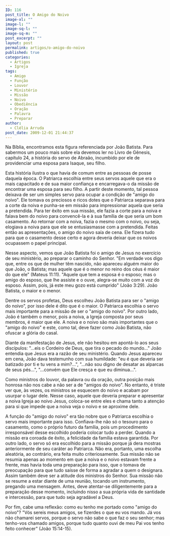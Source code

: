 ```yaml
---
ID: 116
post_title: O Amigo do Noivo
image-xl: ""
image-l: ""
image-sq-l: ""
image-sq-m: ""
post_excerpt: ""
layout: post
permalink: artigos/o-amigo-do-noivo
published: true
categories:
  - Artigos
  - Igreja
tags:
  - Amigo
  - Função
  - Louvor
  - Ministério
  - Missão
  - Noivo
  - Obediência
  - Oração
  - Palavra
  - Preparar
author:
  - Clélia Arruda
post_date: 2009-12-01 21:44:37
---
```

Na Bíblia, encontramos esta figura referenciada por João Batista. Para sabermos um pouco mais sobre ela devemos ler no Livro de Gênesis, capítulo 24, a história do servo de Abraão, incumbido por ele de providenciar uma esposa para Isaque, seu filho.

Esta história ilustra o que havia de comum entre as pessoas de posse daquela época. O Patriarca escolhia entre seus servos aquele que era o mais capacitado e de sua maior confiança e encarregava-o da missão de encontrar uma esposa para seu filho. A partir deste momento, tal pessoa deixava de ser um simples servo para ocupar a condição de "amigo do noivo". Ele tomava os preciosos e ricos dotes que o Patriarca separava para a corte da noiva e punha-se em missão para impressionar aquela que seria a pretendida. Para ter êxito em sua missão, ele fazia a corte para a noiva e falava bem do noivo para convencê-la e à sua família de que seria um bom casamento. Ao retornar com a noiva, fazia o mesmo com o noivo, ou seja, elogiava a noiva para que ele se entusiasmasse com a pretendida. Feitas então as apresentações, o amigo do noivo saía de cena. Ele fizera tudo para que o casamento desse certo e agora deveria deixar que os noivos ocupassem o papel principal.

Nesse aspecto, vemos que João Batista foi o amigo de Jesus no exercício de seu ministério, ao preparar o caminho do Senhor. "Em verdade vos digo que, entre os que de mulher têm nascido, não apareceu alguém maior do que João, o Batista; mas aquele que é o menor no reino dos céus é maior do que ele" (Mateus 11:11). "Aquele que tem a esposa é o esposo; mas o amigo do esposo, que lhe assiste e o ouve, alegra-se muito com a voz do esposo. Assim, pois, já este meu gozo está cumprido" (João 3:29). João Batista, o maior e o menor.

Dentre os servos profetas, Deus escolheu João Batista para ser o "amigo do noivo", por isso dele é dito que é o maior. O Patriarca escolhia o servo mais importante para a missão de ser o "amigo do noivo". Por outro lado, João é também o menor, pois a noiva, a Igreja composta por seus membros, é maior que ele. A noiva e o noivo são mais importantes que o "amigo do noivo" e este, como tal, deve fazer como João Batista, não ofuscar a glória do casal.

Diante da manifestação de Jesus, ele não hesitou em apontá-lo aos seus discípulos: "...eis o Cordeiro de Deus, que tira o pecado do mundo..." João entendia que Jesus era a razão de seu ministério. Quando Jesus apareceu em cena, João dava testemunho com sua humildade: "eu é que deveria ser batizado por ti e tu vens a mim?...", "...não sou digno de desatar as alparcas de seus pés...", "...convém que Ele cresça e que eu diminua...".

Como ministros do louvor, da palavra ou da oração, outra posição mais honrosa não nos cabe a não ser a de "amigos do noivo". No entanto, é triste ver que, às vezes, os ministros se esquecem do noivo e acabam por usurpar o lugar dele. Nesse caso, aquele que deveria preparar e apresentar a noiva Igreja ao noivo Jesus, coloca-se entre eles e chama tanto a atenção para si que impede que a noiva veja o noivo e se aproxime dele.

A função do "amigo do noivo" era tão nobre que o Patriarca escolhia o servo mais importante para isso. Confiava-lhe não só o tesouro para o casamento, como o próprio futuro da família, pois um procedimento irresponsável desse escolhido poderia colocar tudo a perder. Quando a missão era coroada de êxito, a felicidade da família estava garantida. Por outro lado, o servo só era escolhido para a missão porque já dera mostras anteriormente de seu caráter ao Patriarca. Não era, portanto, uma escolha aleatória, ao contrário, era feita muito criteriosamente. Sua missão não se resumia apenas ao momento em que a noiva e o noivo estavam frente a frente, mas havia toda uma preparação para isso, que o tomava de preocupação para que tudo saísse de forma a agradar a quem o designara. Assim também deve ser a atitude dos ministros do Senhor. Sua missão não se resume a estar diante de uma reunião, tocando um instrumento, pregando uma mensagem. Antes, deve atentar-se diligentemente para a preparação desse momento, incluindo nisso a sua própria vida de santidade e intercessão, para que tudo seja agradável a Deus.

Por fim, cabe uma reflexão: como eu tenho me portado como "amigo do noivo"? "Vós sereis meus amigos, se fizerdes o que eu vos mando. Já vos não chamarei servos, porque o servo não sabe o que faz o seu senhor; mas tenho-vos chamado amigos, porque tudo quanto ouvi de meu Pai vos tenho feito conhecer" (João 15:14-15).